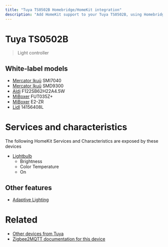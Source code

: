 ```yaml
---
title: "Tuya TS0502B Homebridge/HomeKit integration"
description: "Add HomeKit support to your Tuya TS0502B, using Homebridge, Zigbee2MQTT and homebridge-z2m."
---
```

<!---
This file has been GENERATED using src/docgen/docgen.ts
DO NOT EDIT THIS FILE MANUALLY!
-->
# Tuya TS0502B
> Light controller


## White-label models
* [Mercator Ikuü](../index.md#mercator_ikuu) SMI7040
* [Mercator Ikuü](../index.md#mercator_ikuu) SMD9300
* [Aldi](../index.md#aldi) F122SB62H22A4.5W
* [MiBoxer](../index.md#miboxer) FUT035Z+
* [MiBoxer](../index.md#miboxer) E2-ZR
* [Lidl](../index.md#lidl) 14156408L

# Services and characteristics
The following HomeKit Services and Characteristics are exposed by
these devices

* [Lightbulb](../../light.md)
  * Brightness
  * Color Temperature
  * On

## Other features
* [Adaptive Lighting](../../light.md)

# Related
* [Other devices from Tuya](../index.md#tuya)
* [Zigbee2MQTT documentation for this device](https://www.zigbee2mqtt.io/devices/TS0502B.html)